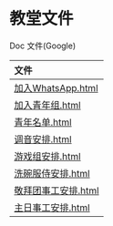 # 教堂文件
Doc 文件(Google)

|文件                                                               |
|:-----------------------------------------------------------------|
|[加入WhatsApp.html](https://cecpadua.github.io/docs/join_whatsapp.html)  |
|[加入青年组.html](https://cecpadua.github.io/docs/join_youth.hyml)        |
|[青年名单.html](https://cecpadua.github.io/docs/list_youth.html)          |
|[调音安排.html](https://cecpadua.github.io/docs/nuvola.html)          |
|[游戏组安排.html](https://cecpadua.github.io/docs/game.html)              |
|[洗碗服侍安排.html](https://cecpadua.github.io/docs/xiwan.html)           |
|[敬拜团事工安排.html](https://cecpadua.github.io/docs/jbt.html)           |
|[主日事工安排.html](https://cecpadua.github.io/docs/dujing.html)          |
